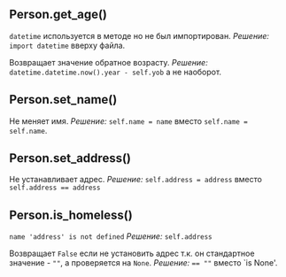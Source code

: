 ## Person.get_age()
`datetime` используется в методе но не был импортирован. *Решение:* `import datetime` вверху файла.

Возвращает значение обратное возрасту. *Решение:* `datetime.datetime.now().year - self.yob` а не наоборот.

## Person.set_name()
Не меняет имя. *Решение:* `self.name = name` вместо `self.name = self.name`.

## Person.set_address()
Не устанавливает адрес. *Решение:* `self.address = address` вместо `self.address == address`

## Person.is_homeless()
`name 'address' is not defined` *Решение:* `self.address`

Возвращает `False` если не установить адрес т.к. он стандартное значение - `""`, а проверяется на `None`. *Решение:* `== ""` вместо `is None'.
